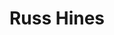 ---
layout: default
title: "Russ Hines"
job_title: "Sales Manager"
email: hines@pettingzooplush.com
category: "staff"
portrait: "http://placehold.it/300x200"
---